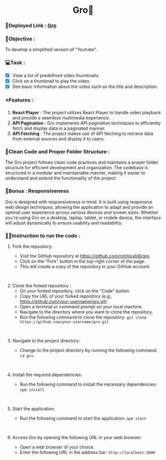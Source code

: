 <h1><center>Gro🚀</center></h1> 

### 🔗Deployed Link : [Gro](https://gro-topaz.vercel.app/)


### 🎯Objective  : 
To develop a simplified version of "Youtube".

### 💻Task :
- [x] View a list of predefined video thumbnails.
- [x] Click on a thumbnail to play the video.
- [x] See basic information about the video such as the title and description.

### ⭐Features : 
1. **React Player** : The project utilizes React Player to handle video playback and provide a seamless multimedia experience.
2. **API Pagination** : Gro implements API pagination techniques to efficiently fetch and display data in a paginated manner.
3. **API Fetching** : The project makes use of API fetching to retrieve data from external sources and display it to users.

### 🧹Clean Code and Proper Folder Structure :
The Gro project follows clean code practices and maintains a proper folder structure for efficient development and organization. The codebase is structured in a modular and maintainable manner, making it easier to understand and extend the functionality of the project.

### 🍪Bonus :  Responsiveness
Gro is designed with responsiveness in mind. It is built using responsive web design techniques, allowing the application to adapt and provide an optimal user experience across various devices and screen sizes. Whether you're using Gro on a desktop, laptop, tablet, or mobile device, the interface will adjust dynamically to ensure usability and readability.


### 🧑‍💻Instruction to run the code : 

1. Fork the repository:

    - Visit the GitHub repository at https://github.com/rohitjoshi6/gro.
    - Click on the "Fork" button in the top-right corner of the page.
    - This will create a copy of the repository in your GitHub account.
<br>

2. Clone the forked repository : 
    - On your forked repository, click on the "Code" button.
    - Copy the URL of your forked repository (e.g., https://github.com/your-username/gro.git).
    - Open a terminal or command prompt on your local machine.
    - Navigate to the directory where you want to clone the repository.
    - Run the following command to clone the repository:
    `git clone https://github.com/your-username/gro.git`
<br>

3. Navigate to the project directory:

    - Change to the project directory by running the following command:
    `cd gro`
<br>

4. Install the required dependencies:

    - Run the following command to install the necessary dependencies:
    `npm install`
<br>

5. Start the application:

    - Run the following command to start the application:
    `npm start`
<br>

6. Access Gro by opening the following URL in your web browser:

    - Open a web browser of your choice.
    - Enter the following URL in the address bar:
    `http://localhost:3000`

